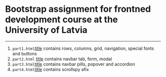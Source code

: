 # Bootstrap assignment for frontned development course at the University of Latvia

---

1. `part1.html`[title]('https://github.com/DaniilsFirgers/bootstrap_assignment/blob/main/part1.html') contains rows, columns, grid, navigation, special fonts and buttons
2. `part2.html` [title]('https://github.com/DaniilsFirgers/bootstrap_assignment/blob/main/part2.html') contains navbar tab, form, modal
3. `part3.html`[title]('https://github.com/DaniilsFirgers/bootstrap_assignment/blob/main/part3.html') contains navbar pills, popover and accordion
4. `part4.html`[title]('https://github.com/DaniilsFirgers/bootstrap_assignment/blob/main/part4.html') contains scrollspy afix
